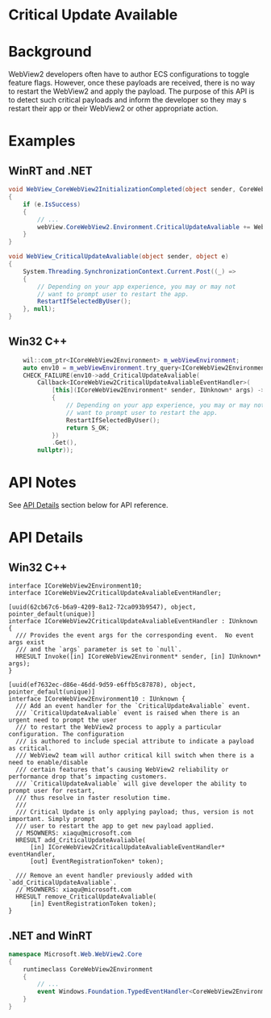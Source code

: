 Critical Update Available
===

# Background
WebView2 developers often have to author ECS configurations to toggle feature flags. However, once 
these payloads are received, there is no way to restart the WebView2 and apply the payload. The 
purpose of this API is to detect such critical payloads and inform the developer so they may s
restart their app or their WebView2 or other appropriate action.

# Examples
## WinRT and .NET   
```c#
void WebView_CoreWebView2InitializationCompleted(object sender, CoreWebView2InitializationCompletedEventArgs e)
{
    if (e.IsSuccess)
    {
        // ...
        webView.CoreWebView2.Environment.CriticalUpdateAvaliable += WebView_CriticalUpdateAvaliable;
    }
}

void WebView_CriticalUpdateAvaliable(object sender, object e)
{
    System.Threading.SynchronizationContext.Current.Post((_) =>
    {
        // Depending on your app experience, you may or may not
        // want to prompt user to restart the app.
        RestartIfSelectedByUser();
    }, null);
}
```

## Win32 C++
```cpp
    wil::com_ptr<ICoreWebView2Environment> m_webViewEnvironment;
    auto env10 = m_webViewEnvironment.try_query<ICoreWebView2Environment10>();
    CHECK_FAILURE(env10->add_CriticalUpdateAvaliable(
        Callback<ICoreWebView2CriticalUpdateAvaliableEventHandler>(
            [this](ICoreWebView2Environment* sender, IUnknown* args) -> HRESULT
            {
                // Depending on your app experience, you may or may not
                // want to prompt user to restart the app.
                RestartIfSelectedByUser();
                return S_OK;
            })
            .Get(),
        nullptr));
```

# API Notes

See [API Details](#api-details) section below for API reference.

# API Details
## Win32 C++

```IDL
interface ICoreWebView2Environment10;
interface ICoreWebView2CriticalUpdateAvaliableEventHandler;

[uuid(62cb67c6-b6a9-4209-8a12-72ca093b9547), object, pointer_default(unique)]
interface ICoreWebView2CriticalUpdateAvaliableEventHandler : IUnknown {
  /// Provides the event args for the corresponding event.  No event args exist
  /// and the `args` parameter is set to `null`.
  HRESULT Invoke([in] ICoreWebView2Environment* sender, [in] IUnknown* args);
}

[uuid(ef7632ec-d86e-46dd-9d59-e6ffb5c87878), object, pointer_default(unique)]
interface ICoreWebView2Environment10 : IUnknown {
  /// Add an event handler for the `CriticalUpdateAvaliable` event.
  /// `CriticalUpdateAvaliable` event is raised when there is an urgent need to prompt the user 
  /// to restart the WebView2 process to apply a particular configuration. The configuration 
  /// is authored to include special attribute to indicate a payload as critical.
  /// WebView2 team will author critical kill switch when there is a need to enable/disable 
  /// certain features that’s causing WebView2 reliability or performance drop that’s impacting customers.
  /// `CriticalUpdateAvaliable` will give developer the ability to prompt user for restart,
  /// thus resolve in faster resolution time.
  /// 
  /// Critical Update is only applying payload; thus, version is not important. Simply prompt 
  /// user to restart the app to get new payload applied.   
  // MSOWNERS: xiaqu@microsoft.com
  HRESULT add_CriticalUpdateAvaliable(
      [in] ICoreWebView2CriticalUpdateAvaliableEventHandler* eventHandler,
      [out] EventRegistrationToken* token);

  /// Remove an event handler previously added with `add_CriticalUpdateAvaliable`.
  // MSOWNERS: xiaqu@microsoft.com
  HRESULT remove_CriticalUpdateAvaliable(
      [in] EventRegistrationToken token);
}
```

## .NET and WinRT

```c#
namespace Microsoft.Web.WebView2.Core
{
    runtimeclass CoreWebView2Environment
    {
        // ...
        event Windows.Foundation.TypedEventHandler<CoreWebView2Environment, Object> CriticalUpdateAvaliable;
    }
}
```